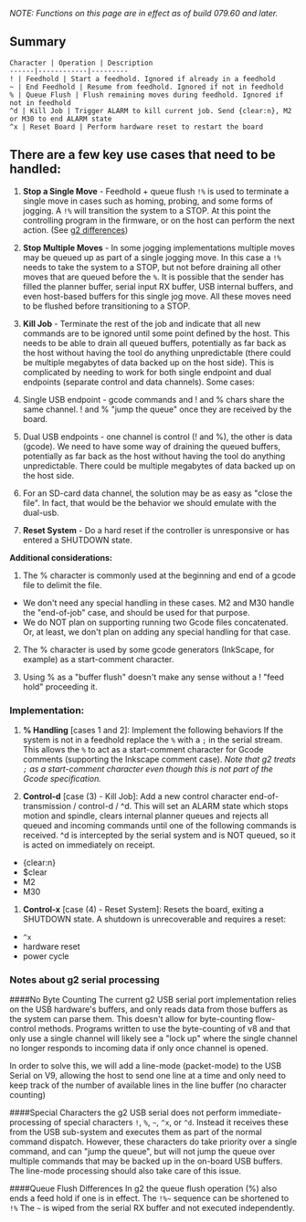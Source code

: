 _NOTE: Functions on this page are in effect as of build 079.60 and later._

## Summary
	Character | Operation | Description
	------|------------|---------
	! | Feedhold | Start a feedhold. Ignored if already in a feedhold
	~ | End Feedhold | Resume from feedhold. Ignored if not in feedhold
	% | Queue Flush | Flush remaining moves during feedhold. Ignored if not in feedhold
	^d | Kill Job | Trigger ALARM to kill current job. Send {clear:n}, M2 or M30 to end ALARM state
	^x | Reset Board | Perform hardware reset to restart the board

## There are a few key use cases that need to be handled:

1. **Stop a Single Move** - Feedhold + queue flush `!%` is used to terminate a single move in cases such as homing, probing, and some forms of jogging. A `!%` will transition the system to a STOP. At this point the controlling program in the firmware, or on the host can perform the next action. (See [g2 differences](Job-Exception-Handling#queue-flush-differences))

1. **Stop Multiple Moves** - In some jogging implementations multiple moves may be queued up as part of a single jogging move. In this case a `!%` needs to take the system to a STOP, but not before draining all other moves that are queued before the `%`. It is possible that the sender has filled the planner buffer, serial input RX buffer, USB internal buffers, and even host-based buffers for this single jog move. All these moves need to be flushed before transitioning to a STOP.

1. **Kill Job** - Terminate the rest of the job and indicate that all new commands are to be ignored until some point defined by the host. This needs to be able to drain all queued buffers, potentially as far back as the host without having the tool do anything unpredictable (there could be multiple megabytes of data backed up on the host side). This is complicated by needing to work for both single endpoint and dual endpoints (separate control and data channels). Some cases:
  1. Single USB endpoint - gcode commands and ! and % chars share the same channel. ! and % "jump the queue" once they are received by the board.
  1. Dual USB endpoints - one channel is control (! and %), the other is data (gcode). We need to have some way of draining the queued buffers, potentially as far back as the host without having the tool do anything unpredictable. There could be multiple megabytes of data backed up on the host side.
  1. For an SD-card data channel, the solution may be as easy as "close the file". In fact, that would be the behavior we should emulate with the dual-usb.

1. **Reset System** - Do a hard reset if the controller is unresponsive or has entered a SHUTDOWN state.

**Additional considerations:**

1. The % character is commonly used at the beginning and end of a gcode file to delimit the file.

  * We don't need any special handling in these cases. M2 and M30 handle the "end-of-job" case, and should be used for that purpose.
  * We do NOT plan on supporting running two Gcode files concatenated. Or, at least, we don't plan on adding any special handling for that case.


2. The % character is used by some gcode generators (InkScape, for example) as a start-comment character.

3. Using % as a "buffer flush" doesn't make any sense without a ! "feed hold" proceeding it.

### Implementation:

1. **% Handling** [cases 1 and 2]: Implement the following behaviors
If the system is not in a feedhold replace the `%` with a `;` in the serial stream. This allows the `%` to act as a start-comment character for Gcode comments (supporting the Inkscape comment case). _Note that g2 treats `;` as a start-comment character even though this is not part of the Gcode specification._

1. **Control-d** [case (3) - Kill Job]: Add a new control character end-of-transmission / control-d / ^d. This will set an ALARM state which stops motion and spindle, clears internal planner queues and rejects all queued and incoming commands until one of the following commands is received. ^d is intercepted by the serial system and is NOT queued, so it is acted on immediately on receipt.
  * {clear:n}
  * $clear
  * M2
  * M30

1. **Control-x** [case (4) - Reset System]: Resets the board, exiting a SHUTDOWN state. A shutdown is unrecoverable and requires a reset:
  * `^x`
  * hardware reset
  * power cycle


### Notes about g2 serial processing
####No Byte Counting
The current g2 USB serial port implementation relies on the USB hardware's buffers, and only reads data from those buffers as the system can parse them. This doesn't allow for byte-counting flow-control methods. Programs written to use the byte-counting of v8 and that only use a single channel will likely see a "lock up" where the single channel no longer responds to incoming data if only once channel is opened.

In order to solve this, we will add a line-mode (packet-mode) to the USB Serial on V9, allowing the host to send one line at a time and only need to keep track of the number of available lines in the line buffer (no character counting)

####Special Characters
the g2 USB serial does not perform immediate-processing of special characters `!`, `%`, `~`, `^x`, or `^d`. Instead it receives these from the USB sub-system and executes them as part of the normal command dispatch. However, these characters do take priority over a single command, and can "jump the queue", but will not jump the queue over multiple commands that may be backed up in the on-board USB buffers. The line-mode processing should also take care of this issue. 

####Queue Flush Differences
In g2 the queue flush operation (%) also ends a feed hold if one is in effect. The `!%~` sequence can be shortened to `!%` The `~` is wiped from the serial RX buffer and not executed independently.
